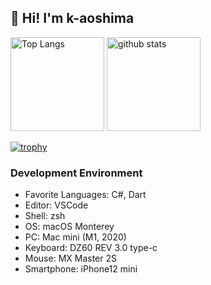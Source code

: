 ## 👋 Hi! I'm k-aoshima

<p align="left"> 
  <img alt="Top Langs" height="150px" src="https://github-readme-stats.vercel.app/api/top-langs/?username=k-aoshima&layout=compact&count_private=true&show_icons=true&theme=onedark" />
  <img alt="github stats" height="150px" src="https://github-readme-stats.vercel.app/api?username=k-aoshima&count_private=true&show_icons=true&show_icons=true&theme=onedark" />
</p>

[![trophy](https://github-profile-trophy.vercel.app/?username=k-aoshima&theme=onedark&column=7
)](https://github.com/ryo-ma/github-profile-trophy)

### Development Environment

- Favorite Languages: C#, Dart
- Editor: VSCode
- Shell: zsh
- OS: macOS Monterey
- PC: Mac mini (M1, 2020)
- Keyboard: DZ60 REV 3.0 type-c
- Mouse: MX Master 2S
- Smartphone: iPhone12 mini
